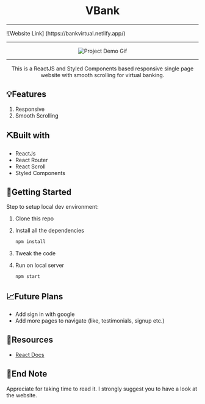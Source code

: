<h1 align="center">VBank</h1>

<hr />
![Website Link] (https://bankvirtual.netlify.app/)
<hr />
<div align="center" autoplay={true} muted={true} loop={true} object-fit="cover">

<!-- Add your project demo gif here -->

![Project Demo Gif](https://media.giphy.com/media/tF3dhzeY5NVxjQGXeN/giphy.gif)

</div>

<hr />

<p align="center">This is a ReactJS and Styled Components based responsive single page website with smooth scrolling for virtual banking.</p>

## 💡Features

1. Responsive
2. Smooth Scrolling

## ⛏️Built with

- ReactJs
- React Router
- React Scroll
- Styled Components

## 🏁Getting Started

Step to setup local dev environment:

1. Clone this repo
1. Install all the dependencies

   ```bash
   npm install
   ```

1. Tweak the code
1. Run on local server

   ```bash
   npm start
   ```

## 📈Future Plans

- Add sign in with google
- Add more pages to navigate (like, testimonials, signup etc.)

## 🧬Resources

- [React Docs](https://reactjs.org/)

## 👋End Note

Appreciate for taking time to read it. I strongly suggest you to have a look at the website.
